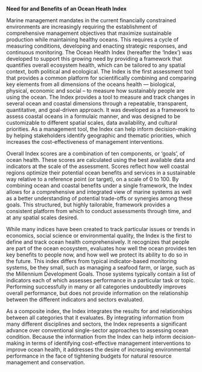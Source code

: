 **Need for and Benefits of an Ocean Heath Index**

Marine management mandates in the current financially constrained environments are increasingly requiring the establishment of comprehensive management objectives that maximize sustainable production while maintaining healthy oceans. This requires a cycle of measuring conditions, developing and enacting strategic responses, and continuous monitoring. The Ocean Health Index (hereafter the ‘Index’) was developed to support this growing need by providing a framework that quantifies overall ecosystem health, which can be tailored to any spatial context, both political and ecological. The Index is the first assessment tool that provides a common platform for scientifically combining and comparing key elements from all dimensions of the oceans health — biological, physical, economic and social – to measure how sustainably people are using the ocean. The Index provides a tool to measure and track changes in several ocean and coastal dimensions through a repeatable, transparent, quantitative, and goal-driven approach. It was developed as a framework to assess coastal oceans in a formulaic manner, and was designed to be customizable to different spatial scales, data availability, and cultural priorities. As a management tool, the Index can help inform decision-making by helping stakeholders identify geographic and thematic priorities, which increases the cost-effectiveness of management interventions.

Overall Index scores are a combination of ten components, or ‘goals’, of ocean health. These scores are calculated using the best available data and indicators at the scale of the assessment. Scores reflect how well coastal regions optimize their potential ocean benefits and services in a sustainable way relative to a reference point (or target), on a scale of 0 to 100. By combining ocean and coastal benefits under a single framework, the Index allows for a comprehensive and integrated view of marine systems as well as a better understanding of potential trade-offs or synergies among these goals. This structured, but highly tailorable, framework provides a consistent platform from which to conduct assessments through time, and at any spatial scales desired.

While many indices have been created to track particular issues or trends in economics, social science or environmental quality, the Index is the first to define and track ocean health comprehensively. It recognizes that people are part of the ocean ecosystem, evaluates how well the ocean provides ten key benefits to people now, and how well we protect its ability to do so in the future. This index differs from typical indicator-based monitoring systems, be they small, such as managing a seafood farm, or large, such as the Millennium Development Goals. Those systems typically contain a list of indicators each of which assesses performance in a particular task or topic. Performing successfully in many or all categories undoubtedly improves overall performance, but does not provide information on the relationship between the different indicators and sectors evaluated.

As a composite index, the Index integrates the results for and relationships between all categories that it evaluates. By integrating information from many different disciplines and sectors, the Index represents a significant advance over conventional single-sector approaches to assessing ocean condition. Because the information from the Index can help inform decision-making in terms of identifying cost-effective management interventions to improve ocean health, it addresses the desire of increasing environmental performance in the face of tightening budgets for natural resource management and conservation.
